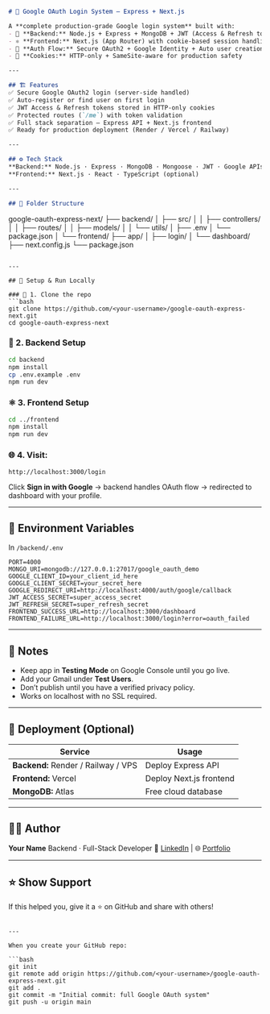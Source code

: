 ```md
# 🚀 Google OAuth Login System — Express + Next.js

A **complete production-grade Google login system** built with:
- 🧠 **Backend:** Node.js + Express + MongoDB + JWT (Access & Refresh tokens)
- ⚛️ **Frontend:** Next.js (App Router) with cookie-based session handling
- 🔐 **Auth Flow:** Secure OAuth2 + Google Identity + Auto user creation
- 🍪 **Cookies:** HTTP-only + SameSite-aware for production safety

---

## 🏗️ Features
✅ Secure Google OAuth2 login (server-side handled)  
✅ Auto-register or find user on first login  
✅ JWT Access & Refresh tokens stored in HTTP-only cookies  
✅ Protected routes (`/me`) with token validation  
✅ Full stack separation — Express API + Next.js frontend  
✅ Ready for production deployment (Render / Vercel / Railway)  

---

## ⚙️ Tech Stack
**Backend:** Node.js · Express · MongoDB · Mongoose · JWT · Google APIs  
**Frontend:** Next.js · React · TypeScript (optional)  

---

## 📁 Folder Structure
```

google-oauth-express-next/
├── backend/
│   ├── src/
│   │   ├── controllers/
│   │   ├── routes/
│   │   ├── models/
│   │   └── utils/
│   ├── .env
│   └── package.json
│
└── frontend/
├── app/
│   ├── login/
│   └── dashboard/
├── next.config.js
└── package.json

````

---

## 🚀 Setup & Run Locally

### 🧩 1. Clone the repo
```bash
git clone https://github.com/<your-username>/google-oauth-express-next.git
cd google-oauth-express-next
````

### 🧠 2. Backend Setup

```bash
cd backend
npm install
cp .env.example .env
npm run dev
```

### ⚛️ 3. Frontend Setup

```bash
cd ../frontend
npm install
npm run dev
```

### 🌐 4. Visit:

```
http://localhost:3000/login
```

Click **Sign in with Google** → backend handles OAuth flow → redirected to dashboard with your profile.

---

## 🔑 Environment Variables

In `/backend/.env`

```
PORT=4000
MONGO_URI=mongodb://127.0.0.1:27017/google_oauth_demo
GOOGLE_CLIENT_ID=your_client_id_here
GOOGLE_CLIENT_SECRET=your_secret_here
GOOGLE_REDIRECT_URI=http://localhost:4000/auth/google/callback
JWT_ACCESS_SECRET=super_access_secret
JWT_REFRESH_SECRET=super_refresh_secret
FRONTEND_SUCCESS_URL=http://localhost:3000/dashboard
FRONTEND_FAILURE_URL=http://localhost:3000/login?error=oauth_failed
```

---

## 🧠 Notes

* Keep app in **Testing Mode** on Google Console until you go live.
* Add your Gmail under **Test Users**.
* Don’t publish until you have a verified privacy policy.
* Works on localhost with no SSL required.

---

## 🧩 Deployment (Optional)

| Service                             | Usage                   |
| ----------------------------------- | ----------------------- |
| **Backend:** Render / Railway / VPS | Deploy Express API      |
| **Frontend:** Vercel                | Deploy Next.js frontend |
| **MongoDB:** Atlas                  | Free cloud database     |

---

## 🧑‍💻 Author

**Your Name**
Backend · Full-Stack Developer
💼 [LinkedIn](https://www.linkedin.com/in/taijulislammd/) | 🌐 [Portfolio](https://taijul-islam-portfolio.vercel.app/)

---

## ⭐ Show Support

If this helped you, give it a ⭐ on GitHub and share with others!

````

---

When you create your GitHub repo:

```bash
git init
git remote add origin https://github.com/<your-username>/google-oauth-express-next.git
git add .
git commit -m "Initial commit: full Google OAuth system"
git push -u origin main
````

